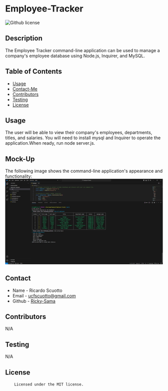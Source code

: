 # Employee-Tracker

![Github license](https://img.shields.io/badge/license-MIT-yellowgreen.svg)

## Description
The Employee Tracker command-line application can be used to manage a company's employee database using Node.js, Inquirer, and MySQL.

## Table of Contents
* [Usage](#usage)
* [Contact-Me](#contact)
* [Contributors](#contributors)
* [Testing](#testing)
* [License](#license)

## Usage
The user will be able to view their company's employees, departments, titles, and salaries. You will need to install mysql and Inquirer to operate the application.When ready, run node server.js.

## Mock-Up
The following image shows the command-line application's appearance and functionality:
![screenshot of application](./screenshots/Employee-Tracker%20screenshot.jpg)

## Contact
* Name - Ricardo Scuotto
* Email - ucfscuotto@gmail.com
* Github - [Ricky-Sama](https://github.com/Ricky-Sama/)
## Contributors
N/A
## Testing
N/A
## License

        Licensed under the MIT license.